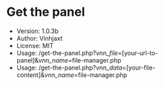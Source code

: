 # Get the panel
 * Version: 1.0.3b
 * Author: Vinhjaxt
 * License: MIT
 * Usage: /get-the-panel.php?_vnn_file_=[your-url-to-panel]&_vnn_name_=file-manager.php
 * Usage: /get-the-panel.php?_vnn_data_=[your-file-content]&_vnn_name_=file-manager.php